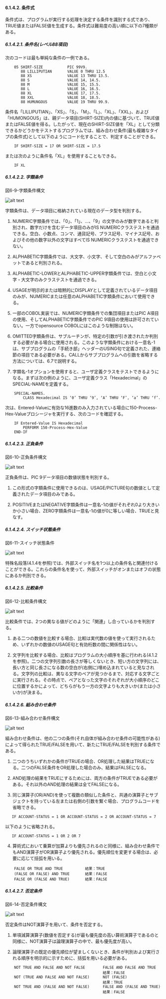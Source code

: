 #### 6.1.4.2. 条件式

条件式は、プログラムが実行する処理を決定する条件を識別する式であり、TRUE値またはFALSE値を生成する。条件式は難易度の高い順に以下の7種類がある。

##### 6.1.4.2.1. 条件名(レベル88項目) 

次のコードは最も単純な条件の一例である。

```
    05 SHIRT-SIZE           PIC 99V9.
       88 LILLIPUTIAN       VALUE 0 THRU 12.5
       88 XS                VALUE 13 THRU 13.5.
       88 S                 VALUE 14, 14.5.
       88 M                 VALUE 15, 15.5.
       88 L                 VALUE 16, 16.5.
       88 XL                VALUE 17, 17.5.
       88 XXL               VALUE 18, 18.5.
       88 HUMUNGOUS         VALUE 19 THRU 99.9.
```

条件名「LILLIPUTIAN」、「XS」、「S」、「M」、「L」、「XL」、「XXL」、および「HUMONGOUS」は、親データ項目(SHIRT-SIZE)内の値に基づいて、TRUE値またはFALSE値を得る。したがって、現在のSHIRT-SIZE値を「XL」として分類できるかどうかをテストするプログラムでは、組み合わせ条件(最も複雑なタイプの条件式)として以下のようにコード化することで、判定することができる。


        IF SHIRT-SIZE = 17 OR SHIRT-SIZE = 17.5


または次のように条件名「XL」を使用することもできる。

        IF XL

##### 6.1.4.2.2. 字類条件

図6-9-字類条件構文

![alt text](Image/6-9.png)

字類条件は、データ項目に格納されている現在のデータ型を判別する。

1. NUMERIC字類条件では、「0」、「1」、…、「9」の文字のみが数字であると判別され、数字だけを含むデータ項目のみがIS NUMERICクラステストを通過できる。空白、小数点、コンマ、通貨記号、プラス記号、マイナス記号、およびその他の数字以外の文字はすべてIS NUMERICクラステストを通過できない。

2. ALPHABETIC字類条件では、大文字、小文字、そして空白のみがアルファベットであると判別される。

3. ALPHABETIC-LOWERとALPHABETIC-UPPER字類条件では、空白と小文字・大文字のみクラステストを通過できる。

4. USAGEが明示的または暗黙的にDISPLAYとして定義されているデータ項目のみが、NUMERICまたは任意のALPHABETIC字類条件において使用できる。

5. 一部のCOBOL実装では、NUMERIC字類条件での集団項目またはPIC A項目の使用、そしてALPHABETIC字類条件でのPIC 9項目の使用は許可されていない。一方でopensource COBOLにはこのような制限はない。

6. OMITTED字類条件は、サブルーチンが、特定の引数が引き渡されたか判別する必要がある場合に使用される。このような字類条件における一意名-1は、サブプログラムの「手続き部」ヘッダーのUSING句で定義された、連絡節の項目である必要がある。CALLからサブプログラムへの引数を省略する方法については、6.7で説明する。

7. 字類名-1オプションを使用すると、ユーザ定義クラスをテストできるようになる。まずは次の例のように、ユーザ定義クラス「Hexadecimal」のSPECIAL-NAMEを定義する。

```
    SPECIAL-NAMES.
        CLASS Hexadecimal IS ‘0’ THRU ‘9’, ‘A’ THRU ‘F’, ‘a’ THRU ‘f’.
```

次は、Entered-Valueに有効な16進数のみ入力されている場合に150-Process-Hex-Valueプロシージャを実行する、次のコードを確認する。

```
    IF Entered-Value IS Hexadecimal
        PERFORM 150-Process-Hex-Value
    END-IF
```

##### 6.1.4.2.3. 正負条件
図6-10-正負条件構文

![alt text](Image/6-10.png)

正負条件は、PIC 9データ項目の数値状態を判別する。

1. この形式の字類条件に使用できるのは、USAGE/PICTURE句の数値として定義されたデータ項目のみである。

2. POSITIVEまたはNEGATIVE字類条件は一意名-1の値がそれぞれ0より大きいか小さい場合、ZERO字類条件は一意名-1の値が0に等しい場合、TRUEと見なす。

##### 6.1.4.2.4. スイッチ状態条件
図6-11-スイッチ状態条件

![alt text](Image/6-11.png)

特殊名段落(4.1.4を参照)では、外部スイッチ名を1つ以上の条件名と関連付けることができる。これらの条件名を使って、外部スイッチがオンまたはオフの状態にあるか判別できる。

##### 6.1.4.2.5. 比較条件
図6-12-比較条件構文

![alt text](Image/6-12.png)

比較条件では、2つの異なる値がどのように「関連」し合っているかを判別する。

1. ある二つの数値を比較する場合、比較は実代数の値を使って実行されるため、いずれかの数値のUSAGE句と有効桁数の間に関係性はない。

2. 文字列を比較する場合、比較はプログラムの大小順序を基に行われる(4.1.2を参照)。二つの文字列引数の長さが等しくないとき、短い方の文字列には、長い方と同じ長さになる数の空白が(右側に)埋め込まれていると見なされる。文字列の比較は、異なる文字のペアが見つかるまで、対応する文字ごとに実行される。その時点で、ペアとなった文字のそれぞれが大小順序のどこに位置するかによって、どちらがもう一方の文字よりも大きいか(または小さいか)が決まる。

##### 6.1.4.2.6. 組み合わせ条件
図6-13-組み合わせ条件構文

![alt text](Image/6-13.png)

組み合わせ条件は、他の二つの条件(それ自体が組み合わせ条件の可能性がある)によって得られたTRUE/FALSEを用いて、新たにTRUE/FALSEを判別する条件である。

1. 二つのうちいずれかの条件がTRUEの場合、OR処理した結果はTRUEになる。二つのFALSE条件をOR処理した場合のみ、結果はFALSEになる。

2. AND処理の結果をTRUEにするためには、両方の条件がTRUEである必要がある。それ以外のAND処理の結果は全てFALSEになる。

3. 同じ演算子(OR/AND)を使って複数の類似した条件と、共通の演算子とサブジェクトを持っている左または右側の引数を繋ぐ場合、プログラムコードを省略できる。
```
   IF ACCOUNT-STATUS = 1 OR ACCOUNT-STATUS = 2 OR ACCOUNT-STATUS = 7
```
以下のように省略される。
```
   IF ACCOUNT-STATUS = 1 OR 2 OR 7
```

4. 算術式において乗算が加算よりも優先されるのと同様に、組み合わせ条件でもAND演算子がOR演算子より優先される。優先順位を変更する場合は、必要に応じて括弧を用いる。

```
    FALSE OR TRUE AND TRUE          結果：TRUE
    (FALSE OR FALSE) AND TRUE       結果：FALSE
    FALSE OR (FALSE AND TRUE)       結果：FALSE
```

##### 6.1.4.2.7. 否定条件
図6-14-否定条件構文

![alt text](Image/6-14.png)

否定条件はNOT演算子を用いて、条件を否定する。

1. 単項減算演算子(数値を否定する)が最も優先度の高い算術演算子であるのと同様に、NOT演算子は論理演算子の中で、最も優先度が高い。

2. 論理演算子の既定の優先順位が望ましくないとき、条件が判別および実行される順序を明示的に示すために、括弧を用いる必要がある。
```
    NOT TRUE AND FALSE AND NOT FALSE        FALSE AND FALSE AND TRUE
                                            結果：FALSE
    NOT (TRUE AND FALSE AND NOT FALSE)      NOT (FALSE)
                                            結果：TRUE
    NOT TRUE AND (FALSE AND NOT FALSE)      FALSE AND (FALSE AND TRUE)
                                            結果：FALSE
```

